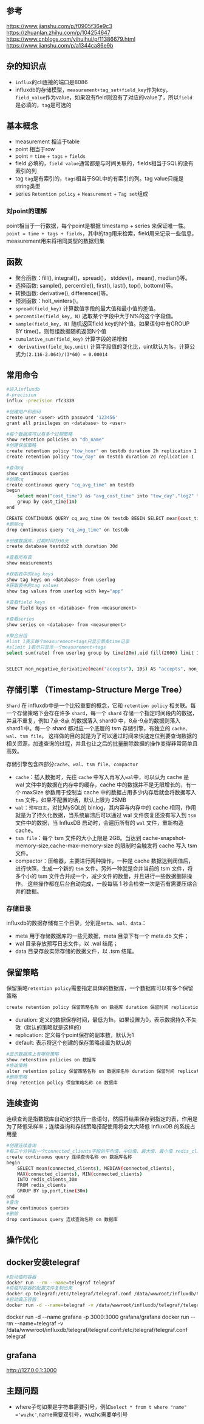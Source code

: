 ## 参考
https://www.jianshu.com/p/f0905f36e9c3
https://zhuanlan.zhihu.com/p/104254647
https://www.cnblogs.com/yihuihui/p/11386679.html
https://www.jianshu.com/p/a1344ca86e9b

## 杂的知识点
- `influx`的cli连接的端口是8086
- influxdb的存储模型，`measurement+tag_set+field_key`作为key，`field_value`作为value，如果没有field则没有了对应的value了，所以`field`是必填的，`tag`是可选的

## 基本概念
- measurement 相当于table
- point 相当于row
- point = `time` + `tags` + `fields`
- field 必填的，`field value`通常都是与时间关联的，fields相当于SQL的没有索引的列
- tag `tag`是有索引的，`tags`相当于SQL中的有索引的列。tag value只能是string类型
- series `Retention policy` + `Measurement` + `Tag set`组成
### 对point的理解
point相当于一行数据，每个point是根据 timestamp + series 来保证唯一性。`point = time + tags + fields`，其中的tag用来检索，field用来记录一些信息，measurement用来将相同类型的数据归集

## 函数
- 聚合函数：fill(), integral()，spread()， stddev()，mean(), median()等。
- 选择函数: sample(), percentile(), first(), last(), top(), bottom()等。
- 转换函数: derivative(), difference()等。
- 预测函数：holt_winters()。
- `spread(field_key)` 计算数值字段的最大值和最小值的差值。
- `percentile(field_key, N)` 选取某个字段中大于N%的这个字段值。
- `sample(field_key, N)` 随机返回field key的N个值。如果语句中有GROUP BY time()，则每组数据随机返回N个值
- `cumulative_sum(field_key)` 计算字段的递增和
- ` derivative(field_key,unit)` 计算字段值的变化比，uint默认为1s，计算公式为`(2.116-2.064)/(3*60) = 0.00014`

## 常用命令
```bash
#进入influxdb
#-precision
influx -precision rfc3339

#创建用户和密码
create user <user> with password '123456'
grant all privileges on <database> to <user>

#每个数据库可以有多个过期策略
show retention policies on "db_name"
#创建保留策略
create retention policy "tow_hour" on testdb duration 2h replication 1
create retention policy "tow_day" on testdb duration 2d replication 1

#查询cq
show continuous queries  
#创建cq
create continuous query "cq_avg_time" on testdb
begin 
    select mean("cost_time") as "avg_cost_time" into "tow_day"."log2" from log 
    group by cost_time(1m) 
end

CREATE CONTINUOUS QUERY cq_avg_time ON testdb BEGIN SELECT mean(cost_time) AS cost_time INTO tow_day.log2 FROM log GROUP BY cost_time(1m) END
#删除cq
drop continuous query "cq_avg_time" on testdb

#创建数据库，过期时间为30天
create database testdb2 with duration 30d

#查看所有表
show measurements

#获取表中的tag keys
show tag keys on <database> from userlog
#获取表中的tag values
show tag values from userlog with key="app"
 
#查看field keys
show field keys on <database> from <measurement>

#查看series
show series on <database> from <measurement>

#聚合分组
#limt 1表示每个measurement+tags只显示第条time记录
#slimit 1表示只显示一个measurement+tags
select sum(rate) from userlog group by time(20m),uid fill(2000) limit 1


SELECT non_negative_derivative(mean("accepts"), 10s) AS "accepts", non_negative_derivative(mean("active"), 10s) AS "active", non_negative_derivative(mean("handled"), 10s) AS "handled", non_negative_derivative(mean("reading"), 10s) AS "reading", non_negative_derivative(mean("requests"), 10s) AS "requests", non_negative_derivative(mean("waiting"), 10s) AS "waiting", non_negative_derivative(mean("writing"), 10s) AS "writing" FROM "nginx"  GROUP BY time(10s) fill(null)
```

## 存储引擎 （Timestamp-Structure Merge Tree）
`Shard` 在 influxdb中是一个比较重要的概念，它和 `retention policy` 相关联。每一个存储策略下会存在许多 `shard`，每一个 `shard` 存储一个指定时间段内的数据，并且不重复，例如 7点-8点 的数据落入 shard0 中，8点-9点的数据则落入 shard1 中。每一个 shard 都对应一个底层的 tsm 存储引擎，有独立的 `cache`、`wal`、`tsm file`。
这样做的目的就是为了可以通过时间来快速定位到要查询数据的相关资源，加速查询的过程，并且也让之后的批量删除数据的操作变得非常简单且高效。

存储引擎包含四部分`cache`、`wal`、`tsm file`、`compactor`
- `cache`：插入数据时，先往 `cache` 中写入再写入`wal`中，可以认为 cache 是 wal 文件中的数据在内存中的缓存，cache 中的数据并不是无限增长的，有一个 maxSize 参数用于控制当 cache 中的数据占用多少内存后就会将数据写入 `tsm` 文件。如果不配置的话，默认上限为 25MB
- `wal`：`预写日志`，对比MySQL的 binlog，其内容与内存中的 cache 相同，作用就是为了持久化数据，当系统崩溃后可以通过 wal 文件恢复还没有写入到 `tsm` 文件中的数据，当 InfluxDB 启动时，会遍历所有的 `wal` 文件，重新构造 cache。
- `tsm file`：每个 tsm 文件的大小上限是 2GB。当达到 cache-snapshot-memory-size,cache-max-memory-size 的限制时会触发将 cache 写入 tsm 文件。
- compactor：压缩器，主要进行两种操作，一种是 cache 数据达到阀值后，进行快照，生成一个新的 `tsm` 文件。另外一种就是合并当前的 tsm 文件，将多个小的 tsm 文件合并成一个，减少文件的数量，并且进行一些数据删除操作。 这些操作都在后台自动完成，一般每隔 1 秒会检查一次是否有需要压缩合并的数据。

### 存储目录
influxdb的数据存储有三个目录，分别是`meta`、`wal`、`data`：
- meta 用于存储数据库的一些元数据，meta 目录下有一个 meta.db 文件；
- wal 目录存放预写日志文件，以 .wal 结尾；
- data 目录存放实际存储的数据文件，以 .tsm 结尾。

## 保留策略
保留策略`retention policy`需要指定具体的数据库，一个数据库可以有多个保留策略
```bash
create retention policy 保留策略名称 on 数据库 duration 保留时间 replication 副本数 default
```
- duration: 定义的数据保存时间，最低为1h，如果设置为0，表示数据持久不失效（默认的策略就是这样的）
- replication: 定义每个point保存的副本数，默认为1
- default: 表示将这个创建的保存策略设置为默认的

```bash
#显示数据库上有哪些策略
show retenstion policies on 数据库
#修改策略
alter retention policy 保留策略名称 on 数据库名称 duration 保留时间 replication 副本数
#删除策略
drop retention policy 保留策略名称 on 数据库
```

## 连续查询
连续查询是指数据库自动定时执行一些语句，然后将结果保存到指定的表，作用是为了降低采样率；连续查询和存储策略搭配使用将会大大降低 InfluxDB 的系统占用量
```bash
#创建连续查询
#每三十分钟取一个connected_clients字段的平均值、中位值、最大值、最小值 redis_clients_30m 表中
create continuous query 连续查询名称 on 数据库名称
begin
	SELECT mean(connected_clients), MEDIAN(connected_clients),       
    MAX(connected_clients), MIN(connected_clients) 
    INTO redis_clients_30m 
    FROM redis_clients 
    GROUP BY ip,port,time(30m) 
end
#查询
show continuous queries  
#删除
drop continuous query 连续查询名称 on 数据库
```


## 操作优化


## docker安装telegraf
```bash
#启动临时容器
docker run --rm --name=telegraf telegraf 
#将临时容器的配置文件复制出来
docker cp telegraf:/etc/telegraf/telegraf.conf /data/wwwroot/influxdb/telegraf/telegraf.conf
#启动真正容器
docker run -d --name=telegraf -v /data/wwwroot/influxdb/telegraf/telegraf.conf:/etc/telegraf/telegraf.conf  telegraf
```

docker run -d --name grafana -p 3000:3000 grafana/grafana
docker run --rm --name=telegraf -v /data/wwwroot/influxdb/telegraf/telegraf.conf:/etc/telegraf/telegraf.conf  telegraf

## grafana
http://127.0.0.1:3000

## 主题问题
- where子句如果是字符串需要引号，例如`select * from t where "name" ='wuzhc'`,name需要双引号，wuzhc需要单引号


